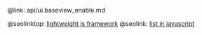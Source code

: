 @link: api/ui.baseview_enable.md

@seolinktop: [lightweight js framework](https://webix.com)
@seolink: [list in javascript](https://webix.com/widget/list/)
